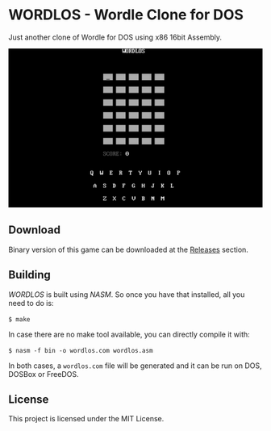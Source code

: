 # WORDLOS - Wordle Clone for DOS

Just another clone of Wordle for DOS using x86 16bit Assembly.

![WORDLOS for DOS](/screenshot/wordlos1.gif)

## Download

Binary version of this game can be downloaded at the [Releases](https://github.com/CrociDB/wordlos/releases) section.

## Building

*WORDLOS* is built using *NASM*. So once you have that installed, all you need to do is:

`$ make`

In case there are no make tool available, you can directly compile it with:

`$ nasm -f bin -o wordlos.com wordlos.asm`

In both cases, a `wordlos.com` file will be generated and it can be run on DOS, DOSBox or FreeDOS.

## License

This project is licensed under the MIT License.